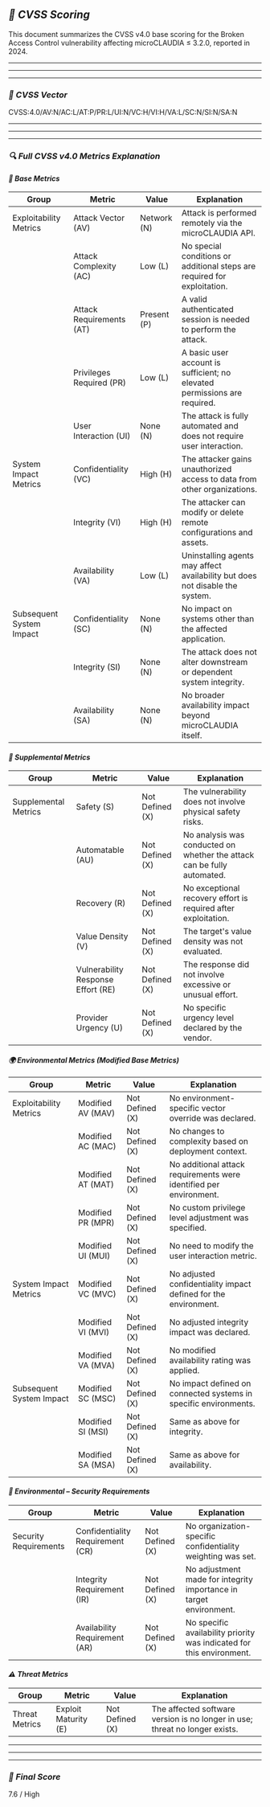## ***🧮 CVSS Scoring***

This document summarizes the CVSS v4.0 base scoring for the Broken Access Control vulnerability affecting microCLAUDIA ≤ 3.2.0, reported in 2024.


---
---
---


### ***🔐 CVSS Vector***

CVSS:4.0/AV:N/AC:L/AT:P/PR:L/UI:N/VC:H/VI:H/VA:L/SC:N/SI:N/SA:N


---
---
---


### ***🔍 Full CVSS v4.0 Metrics Explanation***

#### ***🧱 Base Metrics***

| Group                        | Metric                            | Value                | Explanation                                                                 |
|------------------------------|-----------------------------------|----------------------|-----------------------------------------------------------------------------|
| Exploitability Metrics       | Attack Vector (AV)                | Network (N)          | Attack is performed remotely via the microCLAUDIA API.                      |
|                              | Attack Complexity (AC)            | Low (L)              | No special conditions or additional steps are required for exploitation.    |
|                              | Attack Requirements (AT)          | Present (P)          | A valid authenticated session is needed to perform the attack.              |
|                              | Privileges Required (PR)          | Low (L)              | A basic user account is sufficient; no elevated permissions are required.   |
|                              | User Interaction (UI)             | None (N)             | The attack is fully automated and does not require user interaction.        |
| System Impact Metrics        | Confidentiality (VC)              | High (H)             | The attacker gains unauthorized access to data from other organizations.    |
|                              | Integrity (VI)                    | High (H)             | The attacker can modify or delete remote configurations and assets.         |
|                              | Availability (VA)                 | Low (L)              | Uninstalling agents may affect availability but does not disable the system.|
| Subsequent System Impact     | Confidentiality (SC)              | None (N)             | No impact on systems other than the affected application.                   |
|                              | Integrity (SI)                    | None (N)             | The attack does not alter downstream or dependent system integrity.         |
|                              | Availability (SA)                 | None (N)             | No broader availability impact beyond microCLAUDIA itself.                  |

#### ***🧩 Supplemental Metrics***

| Group                        | Metric                            | Value                | Explanation                                                                 |
|------------------------------|-----------------------------------|----------------------|-----------------------------------------------------------------------------|
| Supplemental Metrics         | Safety (S)                        | Not Defined (X)      | The vulnerability does not involve physical safety risks.                   |
|                              | Automatable (AU)                  | Not Defined (X)      | No analysis was conducted on whether the attack can be fully automated.     |
|                              | Recovery (R)                      | Not Defined (X)      | No exceptional recovery effort is required after exploitation.              |
|                              | Value Density (V)                 | Not Defined (X)      | The target's value density was not evaluated.                               |
|                              | Vulnerability Response Effort (RE)| Not Defined (X)      | The response did not involve excessive or unusual effort.                   |
|                              | Provider Urgency (U)              | Not Defined (X)      | No specific urgency level declared by the vendor.                           |

#### ***🌍 Environmental Metrics (Modified Base Metrics)***

| Group                        | Metric                            | Value                | Explanation                                                                 |
|------------------------------|-----------------------------------|----------------------|-----------------------------------------------------------------------------|
| Exploitability Metrics       | Modified AV (MAV)                 | Not Defined (X)      | No environment-specific vector override was declared.                       |
|                              | Modified AC (MAC)                 | Not Defined (X)      | No changes to complexity based on deployment context.                       |
|                              | Modified AT (MAT)                 | Not Defined (X)      | No additional attack requirements were identified per environment.          |
|                              | Modified PR (MPR)                 | Not Defined (X)      | No custom privilege level adjustment was specified.                         |
|                              | Modified UI (MUI)                 | Not Defined (X)      | No need to modify the user interaction metric.                              |
| System Impact Metrics        | Modified VC (MVC)                 | Not Defined (X)      | No adjusted confidentiality impact defined for the environment.             |
|                              | Modified VI (MVI)                 | Not Defined (X)      | No adjusted integrity impact was declared.                                  |
|                              | Modified VA (MVA)                 | Not Defined (X)      | No modified availability rating was applied.                                |
| Subsequent System Impact     | Modified SC (MSC)                 | Not Defined (X)      | No impact defined on connected systems in specific environments.            |
|                              | Modified SI (MSI)                 | Not Defined (X)      | Same as above for integrity.                                                |
|                              | Modified SA (MSA)                 | Not Defined (X)      | Same as above for availability.                                             |

#### ***🔧 Environmental – Security Requirements***

| Group                        | Metric                            | Value                | Explanation                                                                 |
|------------------------------|-----------------------------------|----------------------|-----------------------------------------------------------------------------|
| Security Requirements        | Confidentiality Requirement (CR)  | Not Defined (X)      | No organization-specific confidentiality weighting was set.                 |
|                              | Integrity Requirement (IR)        | Not Defined (X)      | No adjustment made for integrity importance in target environment.          |
|                              | Availability Requirement (AR)     | Not Defined (X)      | No specific availability priority was indicated for this environment.       |

#### ***⚠️ Threat Metrics***

| Group                        | Metric                            | Value                | Explanation                                                                 |
|------------------------------|-----------------------------------|----------------------|-----------------------------------------------------------------------------|
| Threat Metrics               | Exploit Maturity (E)              | Not Defined (X)      | The affected software version is no longer in use; threat no longer exists. |


---
---
---


### ***🎯 Final Score***

7.6 / High
